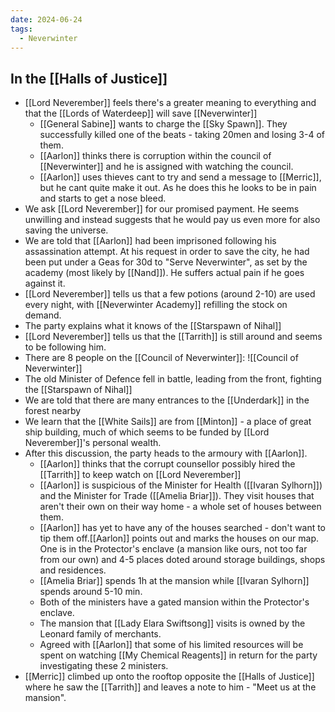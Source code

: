 ```yaml
---
date: 2024-06-24
tags:
  - Neverwinter
---
```

## In the [[Halls of Justice]]
- [[Lord Neverember]] feels there's a greater meaning to everything and that the [[Lords of Waterdeep]] will save [[Neverwinter]]
	- [[General Sabine]] wants to charge the [[Sky Spawn]]. They successfully killed one of the beats - taking 20men and losing 3-4 of them.
	- [[Aarlon]] thinks there is corruption within the council of [[Neverwinter]] and he is assigned with watching the council.
	- [[Aarlon]] uses thieves cant to try and send a message to [[Merric]], but he cant quite make it out. As he does this he looks to be in pain and starts to get a nose bleed.
- We ask [[Lord Neverember]] for our promised payment. He seems unwilling and instead suggests that he would pay us even more for also saving the universe.
- We are told that [[Aarlon]] had been imprisoned following his assassination attempt. At his request in order to save the city, he had been put under a Geas for 30d to "Serve Neverwinter", as set by the academy (most likely by [[Nand]]). He suffers actual pain if he goes against it.
- [[Lord Neverember]] tells us that a few potions (around 2-10) are used every night, with [[Neverwinter Academy]] refilling the stock on demand.
- The party explains what it knows of the [[Starspawn of Nihal]]
- [[Lord Neverember]] tells us that the [[Tarrith]] is still around and seems to be following him.
- There are 8 people on the [[Council of Neverwinter]]:
![[Council of Neverwinter]]
- The old Minister of Defence fell in battle, leading from the front, fighting the [[Starspawn of Nihal]]
- We are told that there are many entrances to the [[Underdark]] in the forest nearby
- We learn that the [[White Sails]] are from [[Minton]] - a place of great ship building, much of which seems to be funded by [[Lord Neverember]]'s personal wealth.
- After this discussion, the party heads to the armoury with [[Aarlon]].
	- [[Aarlon]] thinks that the corrupt counsellor possibly hired the [[Tarrith]] to keep watch on [[Lord Neverember]]
	- [[Aarlon]] is suspicious of the Minister for Health ([[Ivaran Sylhorn]]) and the Minister for Trade ([[Amelia Briar]]). They visit houses that aren't their own on their way home - a whole set of houses between them.
	- [[Aarlon]] has yet to have any of the houses searched - don't want to tip them off.[[Aarlon]] points out and marks the houses on our map. One is in the Protector's enclave (a mansion like ours, not too far from our own) and 4-5 places doted around storage buildings, shops and residences.
	- [[Amelia Briar]] spends 1h at the mansion while [[Ivaran Sylhorn]] spends around 5-10 min. 
	- Both of the ministers have a gated mansion within the Protector's enclave. 
	- The mansion that [[Lady Elara Swiftsong]] visits is owned by the Leonard family of merchants. 
	- Agreed with [[Aarlon]] that some of his limited resources will be spent on watching [[My Chemical Reagents]] in return for the party investigating these 2 ministers.
- [[Merric]] climbed up onto the rooftop opposite the [[Halls of Justice]] where he saw the [[Tarrith]] and leaves a note to him - "Meet us at the mansion".
